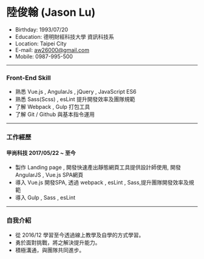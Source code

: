# 陸俊翰 (Jason Lu)
- Birthday: 1993/07/20
- Education: 德明財經科技大學 資訊科技系
- Location: Taipei City
- E-mail: aw26000@gmail.com
- Mobile: 0987-995-500

<hr>

### Front-End Skill
- 熟悉 Vue.js , AngularJs , jQuery , JavaScript ES6
- 熟悉 Sass(Scss) , esLint 提升開發效率及團隊規範
- 了解 Webpack , Gulp 打包工具
- 了解 Git / Github 與基本指令運用

<hr>

### 工作經歷

#### 甲尚科技 2017/05/22 ~ 至今
- 製作 Landing page , 開發快速產出靜態網頁工具提供設計師使用, 開發 AngularJS , Vue.js SPA網頁
- 導入 Vue.js 開發SPA, 透過 webpack , esLint , Sass,提升團隊開發效率及規範
- 導入 Gulp , Sass , esLint

<hr>

### 自我介紹
- 從 2016/12 學習至今透過線上教學及自學的方式學習。
- 勇於面對挑戰，將之解決提升能力。
- 積極溝通，與團隊共同進步。
